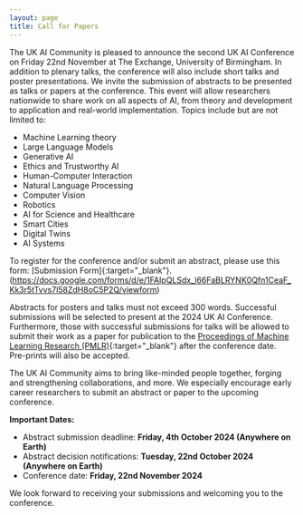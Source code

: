 ```yaml
---
layout: page
title: Call for Papers
---
```


The UK AI Community is pleased to announce the second UK AI Conference on Friday 22nd November at The Exchange, University of Birmingham. 
In addition to plenary talks, the conference will also include short talks and poster presentations. We invite the submission of abstracts 
to be presented as talks or papers at the conference. This event will allow researchers nationwide to share work on all aspects of AI, from 
theory and development to application and real-world implementation. Topics include but are not limited to:

- Machine Learning theory
- Large Language Models
- Generative AI
- Ethics and Trustworthy AI
- Human-Computer Interaction
- Natural Language Processing
- Computer Vision
- Robotics
- AI for Science and Healthcare
- Smart Cities
- Digital Twins
- AI Systems

To register for the conference and/or submit an abstract, please use this form: [Submission Form]{:target="_blank"}.(https://docs.google.com/forms/d/e/1FAIpQLSdx_l66FaBLRYNK0Qfn1CeaF_Kk3r5tTvvs7l58ZdH8oC5P2Q/viewform)

Abstracts for posters and talks must not exceed 300 words. Successful submissions will be selected to present at the 2024 UK AI Conference. 
Furthermore, those with successful submissions for talks will be allowed to submit their work as a paper for publication to the 
[Proceedings of Machine Learning Research (PMLR)](https://proceedings.mlr.press/){:target="_blank"} after the conference date. Pre-prints will 
also be accepted.

The UK AI Community aims to bring like-minded people together, forging and strengthening collaborations, and more. We especially encourage 
early career researchers to submit an abstract or paper to the upcoming conference.

**Important Dates:**

- Abstract submission deadline: **Friday, 4th October 2024 (Anywhere on Earth)**
- Abstract decision notifications: **Tuesday, 22nd October 2024 (Anywhere on Earth)**
- Conference date: **Friday, 22nd November 2024**

We look forward to receiving your submissions and welcoming you to the conference.
